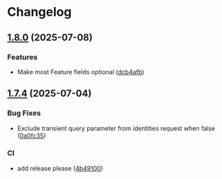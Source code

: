 # Changelog

## [1.8.0](https://github.com/Flagsmith/flagsmith-kotlin-android-client/compare/v1.7.4...v1.8.0) (2025-07-08)


### Features

* Make most Feature fields optional ([dcb4afb](https://github.com/Flagsmith/flagsmith-kotlin-android-client/commit/dcb4afb8cc4152aae3f292c9d020a28c92458269))

## [1.7.4](https://github.com/Flagsmith/flagsmith-kotlin-android-client/compare/v1.7.3...v1.7.4) (2025-07-04)


### Bug Fixes

* Exclude transient query parameter from identities request when false ([0a0fc35](https://github.com/Flagsmith/flagsmith-kotlin-android-client/commit/0a0fc35253975ecc17a3730501e1d832db98fb75))


### CI

* add release please ([4b49100](https://github.com/Flagsmith/flagsmith-kotlin-android-client/commit/4b49100745822341ea68dea2a6f21b3ff7bf4598))

<!-- Generated by https://github.com/rhysd/changelog-from-release v3.9.0 -->
